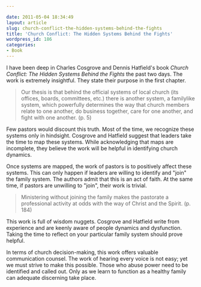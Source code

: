 ```yaml
---

date: 2011-05-04 18:34:49
layout: article
slug: church-conflict-the-hidden-systems-behind-the-fights
title: 'Church Conflict: The Hidden Systems Behind the Fights'
wordpress_id: 186
categories:
- Book
---
```


I have been deep in Charles Cosgrove and Dennis Hatfield's book *Church Conflict: The Hidden Systems Behind the Fights* the past two days. The work is extremely insightful. They state their purpose in the first chapter.


>Our thesis is that behind the official systems of local church (its offices, boards, committees, etc.) there is another system, a familylike system, which powerfully determines the way that church members relate to one another, do business together, care for one another, and fight with one another. (p. 5)

Few pastors would discount this truth. Most of the time, we recognize these systems only in hindsight. Cosgrove and Hatfield suggest that leaders take the time to map these systems. While acknowledging that maps are incomplete, they believe the work will be helpful in identifying church dynamics. 

Once systems are mapped, the work of pastors is to positively affect these systems. This can only happen if leaders are willing to identify and "join" the family system. The authors admit that this is an act of faith. At the same time, if pastors are unwilling to "join", their work is trivial.

>Ministering without joining the family makes the pastorate a professional activity at odds with the way of Christ and the Spirit. (p. 184)

This work is full of wisdom nuggets. Cosgrove and Hatfield write from experience and are keenly aware of people dynamics and dysfunction. Taking the time to reflect on your particular family system should prove helpful.

In terms of church decision-making, this work offers valuable communication counsel. The work of hearing every voice is not easy; yet we must strive to make this possible. Those who abuse power need to be identified and called out. Only as we learn to function as a healthy family can adequate discerning take place.
